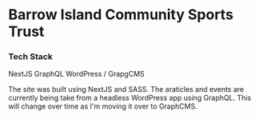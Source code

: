 # Barrow Island Community Sports Trust

### Tech Stack

 NextJS
 GraphQL
 WordPress / GrapgCMS

The site was built using NextJS and SASS.
The araticles and events are currently being take from a headless WordPress app using GraphQL.
This will change over time as I'm moving it over to GraphCMS.

